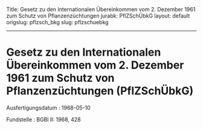 Title: Gesetz zu den Internationalen Übereinkommen vom 2. Dezember 1961 zum Schutz
  von Pflanzenzüchtungen
jurabk: PflZSchÜbkG
layout: default
origslug: pflzsch_bkg
slug: pflzschuebkg

---

# Gesetz zu den Internationalen Übereinkommen vom 2. Dezember 1961 zum Schutz von Pflanzenzüchtungen (PflZSchÜbkG)

Ausfertigungsdatum
:   1968-05-10

Fundstelle
:   BGBl II: 1968, 428

